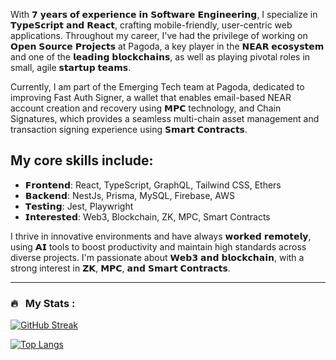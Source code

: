 With 𝟳 𝘆𝗲𝗮𝗿𝘀 𝗼𝗳 𝗲𝘅𝗽𝗲𝗿𝗶𝗲𝗻𝗰𝗲 𝗶𝗻 𝗦𝗼𝗳𝘁𝘄𝗮𝗿𝗲 𝗘𝗻𝗴𝗶𝗻𝗲𝗲𝗿𝗶𝗻𝗴, I specialize in 𝗧𝘆𝗽𝗲𝗦𝗰𝗿𝗶𝗽𝘁 𝗮𝗻𝗱 𝗥𝗲𝗮𝗰𝘁, crafting mobile-friendly, user-centric web applications. Throughout my career, I've had the privilege of working on 𝗢𝗽𝗲𝗻 𝗦𝗼𝘂𝗿𝗰𝗲 𝗣𝗿𝗼𝗷𝗲𝗰𝘁𝘀 at Pagoda, a key player in the 𝗡𝗘𝗔𝗥 𝗲𝗰𝗼𝘀𝘆𝘀𝘁𝗲𝗺 and one of the 𝗹𝗲𝗮𝗱𝗶𝗻𝗴 𝗯𝗹𝗼𝗰𝗸𝗰𝗵𝗮𝗶𝗻𝘀, as well as playing pivotal roles in small, agile 𝘀𝘁𝗮𝗿𝘁𝘂𝗽 𝘁𝗲𝗮𝗺𝘀.

Currently, I am part of the Emerging Tech team at Pagoda, dedicated to improving Fast Auth Signer, a wallet that enables email-based NEAR account creation and recovery using 𝗠𝗣𝗖 technology, and Chain Signatures, which provides a seamless multi-chain asset management and transaction signing experience using 𝗦𝗺𝗮𝗿𝘁 𝗖𝗼𝗻𝘁𝗿𝗮𝗰𝘁𝘀.

## My core skills include:

- 𝗙𝗿𝗼𝗻𝘁𝗲𝗻𝗱: React, TypeScript, GraphQL, Tailwind CSS, Ethers
- 𝗕𝗮𝗰𝗸𝗲𝗻𝗱: NestJs, Prisma, MySQL, Firebase, AWS
- 𝗧𝗲𝘀𝘁𝗶𝗻𝗴: Jest, Playwright
- 𝗜𝗻𝘁𝗲𝗿𝗲𝘀𝘁𝗲𝗱: Web3, Blockchain, ZK, MPC, Smart Contracts

I thrive in innovative environments and have always 𝘄𝗼𝗿𝗸𝗲𝗱 𝗿𝗲𝗺𝗼𝘁𝗲𝗹𝘆, using 𝗔𝗜 tools to boost productivity and maintain high standards across diverse projects. I'm passionate about 𝗪𝗲𝗯𝟯 𝗮𝗻𝗱 𝗯𝗹𝗼𝗰𝗸𝗰𝗵𝗮𝗶𝗻, with a strong interest in 𝗭𝗞, 𝗠𝗣𝗖, 𝗮𝗻𝗱 𝗦𝗺𝗮𝗿𝘁 𝗖𝗼𝗻𝘁𝗿𝗮𝗰𝘁𝘀.

---
### 🔥 &nbsp; My Stats :
[![GitHub Streak](http://github-readme-streak-stats.herokuapp.com?user=Pessina&theme=dark&background=000000)](https://git.io/streak-stats)

[![Top Langs](https://github-readme-stats.vercel.app/api/top-langs/?username=Pessina&theme=github_dark&layout=compact&exclude_repo=cpp)](https://github.com/anuraghazra/github-readme-stats)

